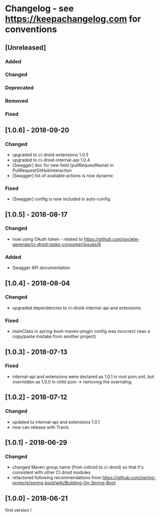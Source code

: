 # Changelog - see https://keepachangelog.com for conventions

## [Unreleased]

### Added

### Changed

### Deprecated

### Removed

### Fixed

## [1.0.6] - 2018-09-20

### Changed
- upgraded to ci-droid-extensions 1.0.5
- upgraded to ci-droid-internal-api 1.0.4
- [Swagger] doc for new field (pullRequestName) in PullRequestGitHubInteraction
- [Swagger] list of available actions is now dynamic

### Fixed
- [Swagger] config is now included in auto-config

## [1.0.5] - 2018-08-17

### Changed
- now using OAuth token - related to https://github.com/societe-generale/ci-droid-tasks-consumer/issues/8 

### Added
- Swagger API documentation

## [1.0.4] - 2018-08-04

### Changed
- upgraded dependencies to ci-droid-internal-api and extensions

### Fixed
- mainClass in spring-boot-maven-plugin config was incorrect (was a copy/paste mistake from another project)


## [1.0.3] - 2018-07-13

### Fixed
- internal-api and extensions were declared as 1.0.1 in root pom.xml, but overridden as 1.0.0 in child pom -> removing the overriding.

## [1.0.2] - 2018-07-12

### Changed
- updated to internal-api and extensions 1.0.1
- now can release with Travis

## [1.0.1] - 2018-06-29

### Changed
- changed Maven group name (from cidroid to ci-droid) so that it's consistent with other CI droid modules
- refactored following recommendations from https://github.com/spring-projects/spring-boot/wiki/Building-On-Spring-Boot

## [1.0.0] - 2018-06-21 

first version !


